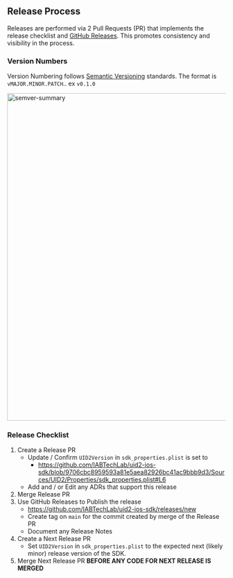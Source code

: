 ## Release Process

Releases are performed via 2 Pull Requests (PR) that implements the release checklist and [GitHub Releases](https://docs.github.com/en/repositories/releasing-projects-on-github/managing-releases-in-a-repository).  This promotes consistency and visibility in the process.

### Version Numbers

Version Numbering follows [Semantic Versioning](https://semver.org) standards.  The format is `vMAJOR.MINOR.PATCH`.. ex `v0.1.0`

<img width="753" alt="semver-summary" src="https://user-images.githubusercontent.com/989928/230925438-ac6ac422-6358-4e96-9536-e3f8fc935317.png">

### Release Checklist

1. Create a Release PR
    * Update / Confirm `UID2Version` in `sdk_properties.plist` is set to 
      * https://github.com/IABTechLab/uid2-ios-sdk/blob/9706cbc8959593a81e5aea82926bc41ac9bbb9d3/Sources/UID2/Properties/sdk_properties.plist#L6
    * Add and / or Edit any ADRs that support this release
2. Merge Release PR
3. Use GitHub Releases to Publish the release
    * https://github.com/IABTechLab/uid2-ios-sdk/releases/new
    * Create tag on `main` for the commit created by merge of the Release PR
    * Document any Release Notes
4. Create a Next Release PR
    * Set `UID2Version` in `sdk_properties.plist` to the expected next (likely minor) release version of the SDK.
5. Merge Next Release PR **BEFORE ANY CODE FOR NEXT RELEASE IS MERGED**

